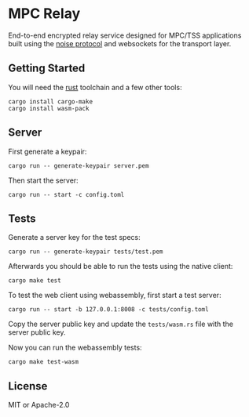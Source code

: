 # MPC Relay

End-to-end encrypted relay service designed for MPC/TSS applications built using the [noise protocol][] and websockets for the transport layer.

## Getting Started

You will need the [rust][] toolchain and a few other tools:

```
cargo install cargo-make
cargo install wasm-pack
```

## Server

First generate a keypair:

```
cargo run -- generate-keypair server.pem
```

Then start the server:

```
cargo run -- start -c config.toml
```

## Tests

Generate a server key for the test specs:

```
cargo run -- generate-keypair tests/test.pem
```

Afterwards you should be able to run the tests using the native client:

```
cargo make test
```

To test the web client using webassembly, first start a test server:

```
cargo run -- start -b 127.0.0.1:8008 -c tests/config.toml
```

Copy the server public key and update the `tests/wasm.rs` file with the server public key.

Now you can run the webassembly tests:

```
cargo make test-wasm
```

## License

MIT or Apache-2.0

[noise protocol]: https://noiseprotocol.org/
[rust]: https://www.rust-lang.org/

